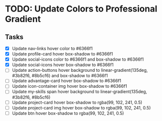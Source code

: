 # TODO: Update Colors to Professional Gradient

## Tasks
- [x] Update nav-links hover color to #6366f1
- [x] Update profile-card hover box-shadow to #6366f1
- [x] Update social-icons color to #6366f1 and box-shadow to #6366f1
- [x] Update social-icons hover box-shadow to #6366f1
- [ ] Update action-buttons hover background to linear-gradient(135deg, #3b82f6, #8b5cf6) and box-shadow to #6366f1
- [ ] Update advantage-card hover box-shadow to #6366f1
- [ ] Update icon-container img hover box-shadow to #6366f1
- [ ] Update my-skills span hover background to linear-gradient(135deg, #3b82f6, #8b5cf6)
- [ ] Update project-card hover box-shadow to rgba(99, 102, 241, 0.5)
- [ ] Update project-card img hover box-shadow to rgba(99, 102, 241, 0.5)
- [ ] Update btn hover box-shadow to rgba(99, 102, 241, 0.5)
